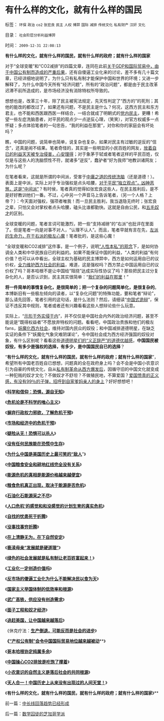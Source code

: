 # 有什么样的文化，就有什么样的国民

标签： `环保` `政治` `co2` `张宏良` `民主` `人权` `博羿` `国际` `减排` `传统文化` `私有财产` `汉奸` `文化` 

目录： `社会阶层分析利益博羿`

时间： `2009-12-31 22:08:13`

**有什么样的文化，就有什么样的国民，就有什么样的政府；就有什么样的国家**

对于“全球变暖”和“CO2减排”的四篇文章，连同在此前[关于GDP和国际贸易中，由于中国公有制而造成的严重后果](../../../2009/12/28/追赶美国，或让中国越来越落后.md)，还有自傻逼工业化来的讨论，差不多有几十篇文章，已经详细地说明了，为什么只有私有制才能保护中国和世界的环境；又进一步解释了，为什么中国今天所有“经济问题”，所有的“政治问题”，都是由于民主改革迟滞不前所造成的，是市场经济没有消除特权所导致的。

想想也是，改革三十年，除了民主被宪法规定，先天性判定了“西方的”的死刑；其他的能改的都改过了，如果还有问题，不是民主是什么？何况，这西方民主和东方君主，也不能和西医跟西医一样结合，一结合就成了明朝式的[党内民主](../../../2009/9/13/三种利益体的民主设想构成天堂地狱史.md)，更糟！希望一些左症洗脑患者，对平民的观点少一点逆反心理，（笑笑），对官方权威多一点怀疑；多点体验笔者的一句忠告，“我的利益在那里”，对你和你的家庭会有坏处吗？

瞧，中国的问题，说简单也简单，说复杂也复杂，如果对民主有过敏的逆反的“信念”，还真是闹不结果。笔者奇怪的，其实是一些明显的小民百姓的网友，[放着自已的利益天天被专治侵害，心安理得](../../../2009/2/2/实例解剖极左的人格认知误区.md)；对于象茅于轼或者笔者这样的平民百姓，仅仅是与这些人的洗脑惯性不符，就诸多“逆反”，蠢驴者“好为我师”地教训诸网友；为什么呢？

在笔者看来，这就是所谓的中间派，受害于[中庸之道的传统洗脑](http://darthvad.blog.sohu.com/132381039.html)（还是道德！）。表面上是中派，实际上对于专治强权是点头哈腰，[对于平民“独立观点”，凶神恶煞，这是“中间派”](../../../2009/9/23/战场上没有大声疾呼的中间派.md)？有时侯，笔者真的觉得如张宏良这些人，在民主胜利后，是不是好好教训他们一番。不过，心中另一个声音马上告诉笔者，（另一个人格？上帝？）：今天面对强权，强项者唯我！而一旦民主胜利，我当退隐无终时；张宏良之辈，只怕又会对掌权者点头哈腰，磕头比谁都勤快。这就是自由公民，和[五毛奴才](../../../2009/10/21/人，鬼.md)的区别。

全球变暖的问题，笔者言词可能激烈，把一些“支持减磅”的“右派”也批评在里面了。但是笔者一向是对事不对人，“认理不认人”。而且，笔者早就有言在先，[左派的生命力，在于右派的极左心魔](../../../2009/7/26/极左生命力取决于右派的人格心魔.md)！笔者批的，是这些心魔！

“全球变暖和CO2减排”这件事，是一个例子，说明[“人性本私”的观念](../../../2009/9/24/人性本私必为善.md)下，是如何协调全人类和中华民族自已的利益的。如果不能保证中国的利益，“人类的利益”有何价值？也可以从中看出，全球主权为基础的民主博羿中，西方是如何运用自已的议价权，[全力维护西方社会的利益](../../../2009/6/14/认清西方社会所谓的人权价值观的真相.md)，难道，这是强权吗？西方禁止中国运用自已的议价权了吗？哥本哈根不是让中国给“阻挠”达成实际性协议了吗？那些把民主过分复杂化的人，是否认识到，民主其实很简单：“[我们的利益在那里](http://blog.sina.com.cn/s/blog_5563a64d0100dfvx.html)！”

**将一件简单的事情复杂化，是很简单的；把一个复杂的问题简单化，是很复杂的**。本博新旧有一些极左倾向的读者，以“复杂化问题”的特殊功能，要和笔者“辩论”，那么请先回答，笔者引用的这句话，是什么法则？然后，请细读“[中国式诡辩](../../../2009/6/17/民主就是科学的议事规则.md)”，保证不违反其中规则，笔者或者还有兴趣看看这些人想辩论些什么玩意。

实际上，“[示形于外实侵于内](../../../2009/9/28/示形于外实侵于内的爱国道德明星.md)”，并不仅仅是中国社会内外的政治经济问题，甚至不能说是“既得权益者”不愿放弃特权的问题。看看吧，中国政治贵族和他们的极左fans，[妖魔化西方社会](../../../2009/12/16/妖魔化他国异族有快感吗？.md)，维持对国内民众的奴役；和中国减排道德明星，在缺乏实证的条件下“妖魔化气象灾难阴谋论”，令中国社会成为西方经济强国的奴役对象，有什么区别呢？看看这些[道德明星们的“义正辞严”的道德优越感](http://blog.sina.com.cn/s/blog_5563a64d0100fq0d.html)，**中国国民被奴役，有多少是强权的选择，有多少，是中国国民自已的选择**？

“**有什么样的文化，就有什么样的国民，就有什么样的政府；就有什么样的国家**”，希望所有中国老百姓自已想想，问题真的全在政府身上吗？会不会是中国小农意识引为自豪的传统文化，自从[私有制革命从西方爆发后](../../../2009/9/5/私有制是全人类老百姓奋斗五千年的革命成果.md)，因循守旧的中国文化就变成一种犯贱的奴才文化？不做奴才不舒坦？不做殖民地，不算爱国？[爱国愤青的正义感，有没有99％的子弹，招呼到自家爹妈亲人的身上](../../../2009/11/14/正义感也可以变得非常可怕.md)？好好想想吧！

《[**科学和信仰：恐惧，源自无知**](../../../2008/12/29/恐惧，源自未知.md)》

《[**危机论是不科学的唯心主义**](../../../2009/11/20/危机论是不科学的唯心主义.md)》

《[**摒弃行政权力邪欲，了解危机干预**](../../../2009/5/16/摒弃行政权力，了解危机干预.md)》

《[**市场和经济中的危机干预**](../../../2009/5/16/市场和经济中的危机干预.md)》

《[**疑险从无！恐惧可以杀人**](../../../2009/6/11/疑险从无！恐惧可以杀人.md)》

《[**没有任何民族能在恐慌中生存**](../../../2009/6/13/仇美的货币战争！没有任何民族能在恐慌中生存！.md)》

《[**为什么中国是美国历史上最可笑的“敌人**](../../../2008/7/19/美国战无不胜的强大，纯属狗屎运.md)”》

《[**中国粮食安全和耕地红线完全没有关系**](../../../2009/1/8/中国粮食安全与耕地红线毫无关系.md)》

《[**能源危机的真相是能源价格越来越便宜**](../../../2009/1/12/能源危机的真相是能源将越来越便宜.md)》

《[**粮食危机真正出现，取决于能源是否危机**](../../../2009/1/13/粮食危机的成立取决于能源的危机是否真实.md)》

《[**石油化石能源采之不尽**](../../../2009/1/14/能源危机之化石能源采之不完.md)》

《[**人口危机'的感觉和和没感觉的计划生育的真实危机**](../../../2009/11/24/人口危机的感觉和没感觉的计划生育危机.md)》

《[**自找的忧患死于折腾**](../../../2009/11/25/自找忧患死于折腾.md)》

《[**没事找事穷折腾**](../../../2009/11/26/没事找事穷折腾.md)》

《[**在上清静无为，在下自然安定**](../../../2009/11/26/在上清静无为，在下自然安定.md)》

《[**亵渎母亲“发展就是硬道理”**](../../../2009/9/16/亵渎自然母亲的“发展就是硬道理”.md)》

《[**绿色的社会发展就是私有制让老百姓富起来！**](../../../2009/9/16/绿色的社会发展就是私有制让老百姓富起来！.md)》

《[**工业化一定创造价值吗**](../../../2009/8/2/工业化一定创造价值吗.md)》

《[**反市场的傻逼工业化为什么不能解决民以食为天**](../../../2009/8/4/计划经济的工业化为什么不能解决民以食为天.md)》

《[**国家主义举国体制的低效率和根源**](../../../2009/12/27/国家主义举国体制的低效率和根源.md)》

《[**武广高铁，供应没有创造需求**](../../../2009/12/27/武广高铁，供应没有创造需求.md)》

《[**面子工程和奴才经济**](../../../2009/12/27/面子工程和奴才经济.md)》

《[**追赶美国，让中国越来越落后**](../../../2009/12/28/追赶美国，或让中国越来越落后.md)》

《休克疗法：[**生产倒退，可能反而是社会的进步**](../../../2009/12/28/“生产倒退”可能社会进步.md)》

**《**[**“产权公有制”会令中国国际贸易地位越来越被动**](../../../2009/12/29/“产权公有制”或会令中国越来越被动.md)**》

《**[**哥本哈根协定纯属多余**](../../../2009/12/29/哥本哈根协定本来就是多余的.md)**》

《**[**中国操心CO2排放是吃饱了撑着**](../../../2009/12/30/中国操心CO2排放是吃饱了撑着.md)**》

《**[**小农意识的自然主义是落后社会的共同根源**](../../../2009/12/31/小农意识的“自然主义”是落后的共同根源.md)**》

《**[**天人合一！中国历史上从来没有出现过的人间天堂！**](../../../2009/12/31/天人合一！中国历史上从来没有出现过的人间天堂！.md)**》

《**有什么样的文化，就有什么样的国民，就有什么样的政府；就有什么样的国家**》**



前一篇：[中长线回落趋势已经形成](../../../2009/12/31/中长线回落趋势已经形成.md)

后一篇：[数学囚徒的芝加哥学派](../../../2009/12/31/数学囚徒的芝加哥学派.md)